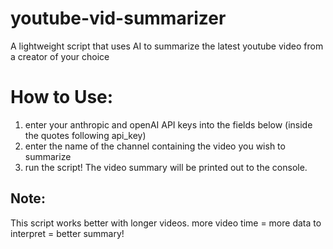 # youtube-vid-summarizer
A lightweight script that uses AI to summarize the latest youtube video from a creator of your choice

# How to Use:
1. enter your anthropic and openAI API keys into the fields below (inside the quotes following api_key)
2. enter the name of the channel containing the video you wish to summarize
3. run the script! The video summary will be printed out to the console.

## Note:
This script works better with longer videos. more video time = more data to interpret = better summary!

